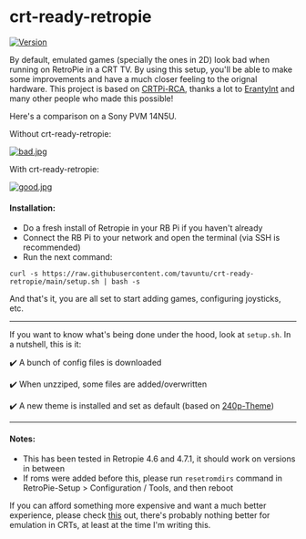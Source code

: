 # crt-ready-retropie

[![Version](http://img.shields.io/:beta-0.0.2-green.svg)](https://github.com/tavuntu/crt-ready-retropie)

By default, emulated games (specially the ones in 2D) look bad when running on RetroPie in a CRT TV. By using this setup, you'll be able to make some improvements and have a much closer feeling to the orignal hardware. This project is based on [CRTPi-RCA](https://github.com/crtpi/CRTPi-RCA), thanks a lot to [ErantyInt](https://github.com/crtpi) and many other people who made this possible!

Here's a comparison on a Sony PVM 14N5U.

Without crt-ready-retropie:

[![bad.jpg](https://i.postimg.cc/4dGp93k0/bad.jpg)](https://postimg.cc/bG6GXpv0)

With crt-ready-retropie:

[![good.jpg](https://i.postimg.cc/3xycNk9F/good.jpg)](https://postimg.cc/w1pVbTC1)

#### Installation:

* Do a fresh install of Retropie in your RB Pi if you haven't already
* Connect the RB Pi to your network and open the terminal (via SSH is recommended)
* Run the next command:
```
curl -s https://raw.githubusercontent.com/tavuntu/crt-ready-retropie/main/setup.sh | bash -s
```

And that's it, you are all set to start adding games, configuring joysticks, etc.

---

If you want to know what's being done under the hood, look at `setup.sh`. In a nutshell, this is it:

:heavy_check_mark: A bunch of config files is downloaded

:heavy_check_mark: When unzziped, some files are added/overwritten

:heavy_check_mark: A new theme is installed and set as default (based on [240p-Theme](https://github.com/PietDAmore/240p-Theme))

---

#### Notes:

* This has been tested in Retropie 4.6 and 4.7.1, it should work on versions in between
* If roms were added before this, please run ```resetromdirs``` command in RetroPie-Setup > Configuration / Tools, and then reboot

If you can afford something more expensive and want a much better experience, please check [this](https://www.rgb-pi.com/) out, there's probably nothing better for emulation in CRTs, at least at the time I'm writing this.
